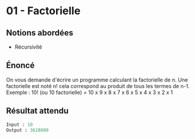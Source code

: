 # 01 - Factorielle #

## Notions abordées ##
- Récursivité 

## Énoncé ##
On vous demande d'écrire un programme calculant la factorielle de n. 
Une factorielle est noté n! cela correspond au produit de tous les termes de n-1. 
Exemple : 10! (ou 10 factorielle) = 10 x 9 x 8 x 7 x 6 x 5 x 4 x 3 x 2 x 1

## Résultat attendu ##

```python
Input : 10 
Output : 3628800
```